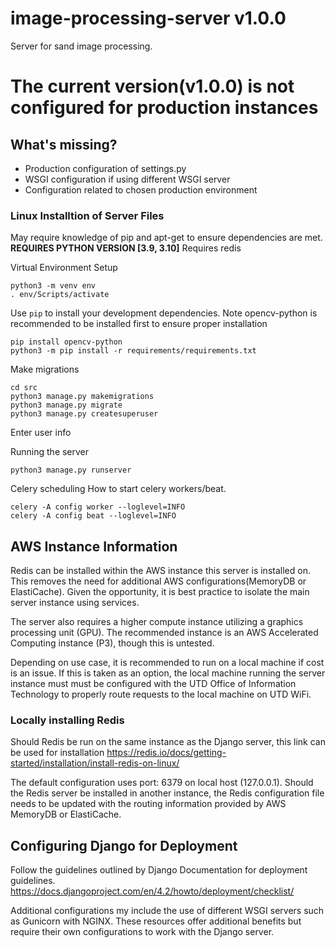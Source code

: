 # image-processing-server v1.0.0
Server for sand image processing.
# The current version(v1.0.0) is not configured for production instances
## What's missing?
- Production configuration of settings.py
- WSGI configuration if using different WSGI server
- Configuration related to chosen production environment


### Linux Installtion of Server Files
May require knowledge of pip and apt-get to ensure dependencies are met.
**REQUIRES PYTHON VERSION [3.9, 3.10]**
Requires redis

Virtual Environment Setup
```console
python3 -m venv env
. env/Scripts/activate
```

Use `pip` to install your development dependencies. Note opencv-python is recommended to be installed first to ensure proper installation
```console
pip install opencv-python
python3 -m pip install -r requirements/requirements.txt
```

Make migrations
```console
cd src
python3 manage.py makemigrations
python3 manage.py migrate
python3 manage.py createsuperuser
```

Enter user info

Running the server

```console
python3 manage.py runserver
```

Celery scheduling
How to start celery workers/beat.
```console
celery -A config worker --loglevel=INFO
celery -A config beat --loglevel=INFO
```

## AWS Instance Information
Redis can be installed within the AWS instance this server is installed on. This removes the need for additional AWS configurations(MemoryDB or ElastiCache). Given the opportunity, it is best practice to isolate the main server instance using services.

The server also requires a higher compute instance utilizing a graphics processing unit (GPU). The recommended instance is an AWS Accelerated Computing instance (P3), though this is untested.

Depending on use case, it is recommended to run on a local machine if cost is an issue. If this is taken as an option, the local machine running the server instance must must be configured with the UTD Office of Information Technology to properly route requests to the local machine on UTD WiFi.

### Locally installing Redis
Should Redis be run on the same instance as the Django server, this link can be used for installation
https://redis.io/docs/getting-started/installation/install-redis-on-linux/

The default configuration uses port: 6379 on local host (127.0.0.1). Should the Redis server be installed in another instance, the Redis configuration file needs to be updated with the routing information provided by AWS MemoryDB or ElastiCache.

## Configuring Django for Deployment
Follow the guidelines outlined by Django Documentation for deployment guidelines.
https://docs.djangoproject.com/en/4.2/howto/deployment/checklist/

Additional configurations my include the use of different WSGI servers such as Gunicorn with NGINX. These resources offer additional benefits but require their own configurations to work with the Django server.
